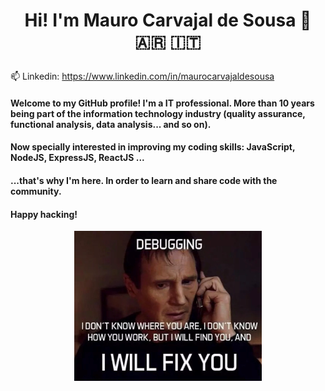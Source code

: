 # <p align="center"> Hi! I'm Mauro Carvajal de Sousa 👋 :argentina: :it:</p>
📫 Linkedin: https://www.linkedin.com/in/maurocarvajaldesousa
#### Welcome to my GitHub profile! I'm a IT professional.  More than 10 years being part of the information technology industry (quality assurance, functional analysis, data analysis... and so on).
#### Now specially interested in improving my coding skills: JavaScript, NodeJS, ExpressJS, ReactJS ...
#### ...that's why I'm here. In order to learn and share code with the community.
#### Happy hacking!

<p align="center">
  <img src="/images/joke.png" width="300" align="middle"/>
</p>
<!--
- Medium: https://medium.com/@mauro.carvajaldesousa
-->
<!--
**MauroCarvajalDeSousa/MauroCarvajalDeSousa** is a ✨ _special_ ✨ repository because its `README.md` (this file) appears on your GitHub profile.

Here are some ideas to get you started:

- 🔭 I’m currently working on ...
- 🌱 I’m currently learning ...
- 👯 I’m looking to collaborate on ...
- 🤔 I’m looking for help with ...
- 💬 Ask me about ...
- 📫 How to reach me: ...
- 😄 Pronouns: ...
- ⚡ Fun fact: ...

![Esta es una imagen](/images/joke.png)
-->
